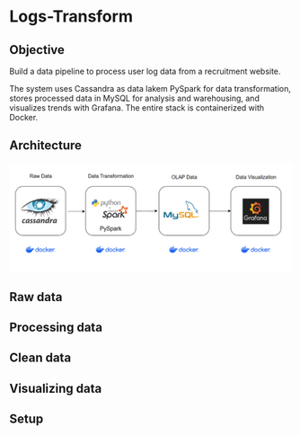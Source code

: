 # Logs-Transform

## Objective
Build a data pipeline to process user log data from a recruitment website. 

The system uses Cassandra as data lakem PySpark for data transformation, stores processed data in MySQL for analysis and warehousing, and visualizes trends with Grafana. The entire stack is containerized with Docker.

## Architecture

![alt text](image.png)
## Raw data

## Processing data

## Clean data

## Visualizing data

## Setup
